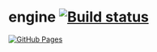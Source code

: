 # engine [![Build status](https://ci.appveyor.com/api/projects/status/detlwrjnkuv23edw?svg=true)](https://ci.appveyor.com/project/Tolik19bat/engine)
[![GitHub Pages](https://img.shields.io/badge/GitHub-Pages-brightgreen)](https://tolik19bat.github.io/engine/)